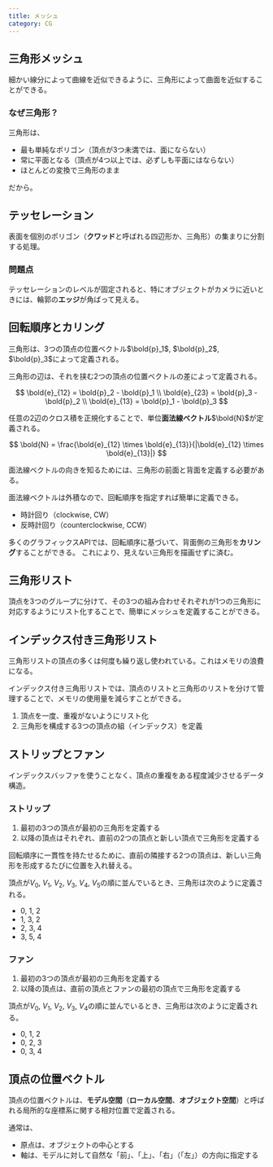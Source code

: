 ```yaml
---
title: メッシュ
category: CG
---
```


## 三角形メッシュ

細かい線分によって曲線を近似できるように、三角形によって曲面を近似することができる。

### なぜ三角形？

三角形は、

- 最も単純なポリゴン（頂点が3つ未満では、面にならない）
- 常に平面となる（頂点が4つ以上では、必ずしも平面にはならない）
- ほとんどの変換で三角形のまま

だから。

## テッセレーション

表面を個別のポリゴン（**クワッド**と呼ばれる四辺形か、三角形）の集まりに分割する処理。

### 問題点

テッセレーションのレベルが固定されると、特にオブジェクトがカメラに近いときには、輪郭の**エッジ**が角ばって見える。

## 回転順序とカリング

三角形は、3つの頂点の位置ベクトル$\bold{p}_1$, $\bold{p}_2$, $\bold{p}_3$によって定義される。

三角形の辺は、それを挟む2つの頂点の位置ベクトルの差によって定義される。

$$
\bold{e}_{12} = \bold{p}_2 - \bold{p}_1 \\
\bold{e}_{23} = \bold{p}_3 - \bold{p}_2 \\
\bold{e}_{13} = \bold{p}_1 - \bold{p}_3
$$

任意の2辺のクロス積を正規化することで、単位**面法線ベクトル**$\bold{N}$が定義される。

$$
\bold{N} = \frac{\bold{e}_{12} \times \bold{e}_{13}}{|\bold{e}_{12} \times \bold{e}_{13}|}
$$

面法線ベクトルの向きを知るためには、三角形の前面と背面を定義する必要がある。

面法線ベクトルは外積なので、回転順序を指定すれば簡単に定義できる。

- 時計回り（clockwise, CW）
- 反時計回り（counterclockwise, CCW）

多くのグラフィックスAPIでは、回転順序に基づいて、背面側の三角形を**カリング**することができる。
これにより、見えない三角形を描画せずに済む。

## 三角形リスト

頂点を3つのグループに分けて、その3つの組み合わせそれぞれが1つの三角形に対応するようにリスト化することで、簡単にメッシュを定義することができる。

## インデックス付き三角形リスト

三角形リストの頂点の多くは何度も繰り返し使われている。これはメモリの浪費になる。

インデックス付き三角形リストでは、頂点のリストと三角形のリストを分けて管理することで、メモリの使用量を減らすことができる。

1. 頂点を一度、重複がないようにリスト化
2. 三角形を構成する3つの頂点の組（インデックス）を定義

## ストリップとファン

インデックスバッファを使うことなく、頂点の重複をある程度減少させるデータ構造。

### ストリップ

1. 最初の3つの頂点が最初の三角形を定義する
2. 以降の頂点はそれぞれ、直前の2つの頂点と新しい頂点で三角形を定義する

回転順序に一貫性を持たせるために、直前の隣接する2つの頂点は、新しい三角形を形成するたびに位置を入れ替える。

頂点が$V_0$, $V_1$, $V_2$, $V_3$, $V_4$, $V_5$の順に並んでいるとき、三角形は次のように定義される。

- 0, 1, 2
- 1, 3, 2
- 2, 3, 4
- 3, 5, 4

### ファン

1. 最初の3つの頂点が最初の三角形を定義する
2. 以降の頂点は、直前の頂点とファンの最初の頂点で三角形を定義する

頂点が$V_0$, $V_1$, $V_2$, $V_3$, $V_4$の順に並んでいるとき、三角形は次のように定義される。

- 0, 1, 2
- 0, 2, 3
- 0, 3, 4

## 頂点の位置ベクトル

頂点の位置ベクトルは、**モデル空間**（**ローカル空間**、**オブジェクト空間**）と呼ばれる局所的な座標系に関する相対位置で定義される。

通常は、

- 原点は、オブジェクトの中心とする
- 軸は、モデルに対して自然な「前」、「上」、「右」（「左」）の方向に指定する

